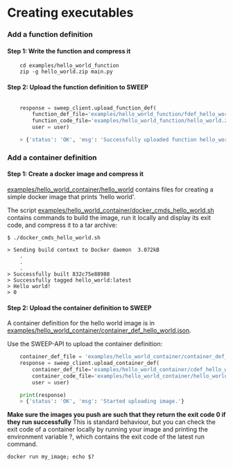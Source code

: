 # Creating executables

### Add a function definition

#### Step 1: Write the function and compress it


```shell
    cd examples/hello_world_function
    zip -g hello_world.zip main.py
```



#### Step 2: Upload the function definition to SWEEP

```python

    response = sweep_client.upload_function_def(
	    function_def_file='examples/hello_world_function/fdef_hello_world.json',
	    function_code_file='examples/hello_world_function/hello_world.zip',
	    user = user)

    > {'status': 'OK', 'msg': 'Successfully uploaded function hello_world.'}

```


### Add a container definition

#### Step 1: Create a docker image and compress it

[examples/hello_world_container/hello_world](examples/hello_world_container/hello_world) contains files for creating a simple docker image that prints 'hello world'.

The script [examples/hello_world_container/docker_cmds_hello_world.sh](examples/hello_world_container/docker_cmds_hello_world.sh) contains commands
to build the image, run it locally and display its exit code, and compress it to a tar archive:

    $ ./docker_cmds_hello_world.sh

    > Sending build context to Docker daemon  3.072kB
        .
        .
        .
    > Successfully built 832c75e88988
    > Successfully tagged hello_world:latest
    > Hello world!
    > 0


#### Step 2: Upload the container definition to SWEEP

A container definition for the hello world image is in [examples/hello_world_container/container_def_hello_world.json](examples/hello_world_container/container_def_hello_world).

Use the SWEEP-API to upload the container definition:

```python
    container_def_file = 'examples/hello_world_container/container_def_hello_world.json'
    response = sweep_client.upload_container_def(
    	container_def_file='examples/hello_world_container/cdef_hello_world.json',
    	container_code_file='examples/hello_world_container/hello_world.tar',
	    user = user)

    print(response)
    > {'status': 'OK', 'msg': 'Started uploading image.'}
```

**Make sure the images you push are such that they return the exit code 0 if they run successfully**
This is standard behaviour, but you can check the exit code of a container locally by running
your image and printing the environment variable ?, which contains the exit code of the latest run command.

    docker run my_image; echo $?